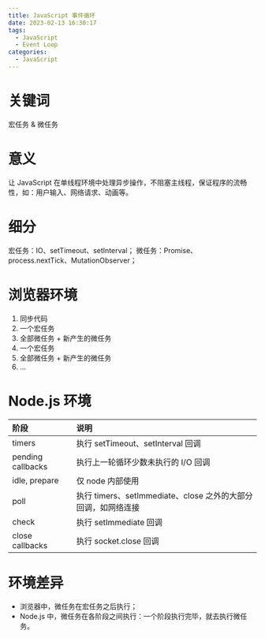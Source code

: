 ```yaml
---
title: JavaScript 事件循环
date: 2023-02-13 16:30:17
tags:
  - JavaScript
  - Event Loop
categories:
  - JavaScript
---
```


# 关键词

宏任务 & 微任务

# 意义

让 JavaScript 在单线程环境中处理异步操作，不阻塞主线程，保证程序的流畅性，如：用户输入、网络请求、动画等。

# 细分

宏任务：IO、setTimeout、setInterval；
微任务：Promise、process.nextTick、MutationObserver；

# 浏览器环境

1. 同步代码
2. 一个宏任务
3. 全部微任务 + 新产生的微任务
4. 一个宏任务
5. 全部微任务 + 新产生的微任务
6. ...

# Node.js 环境

| 阶段              | 说明                                                          |
| :---------------- | :------------------------------------------------------------ |
| timers            | 执行 setTimeout、setInterval 回调                             |
| pending callbacks | 执行上一轮循环少数未执行的 I/O 回调                           |
| idle, prepare     | 仅 node 内部使用                                              |
| poll              | 执行 timers、setImmediate、close 之外的大部分回调，如网络连接 |
| check             | 执行 setImmediate 回调                                        |
| close callbacks   | 执行 socket.close 回调                                        |

# 环境差异

- 浏览器中，微任务在宏任务之后执行；
- Node.js 中，微任务在各阶段之间执行：一个阶段执行完毕，就去执行微任务。
